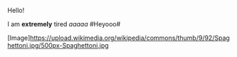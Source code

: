 Hello!

I am __extremely__ tired _aaaaa_ #Heyooo#

[Image]https://upload.wikimedia.org/wikipedia/commons/thumb/9/92/Spaghettoni.jpg/500px-Spaghettoni.jpg
